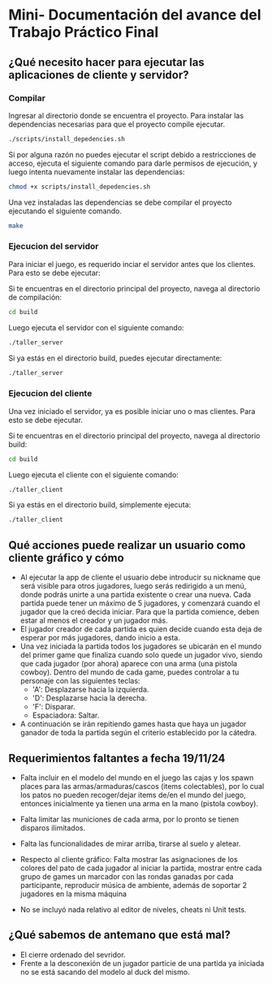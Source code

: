 # Mini- Documentación del avance del Trabajo Práctico Final
## ¿Qué necesito hacer para ejecutar las aplicaciones de cliente y servidor? 

### Compilar
Ingresar al directorio donde se encuentra el proyecto.
Para instalar las dependencias necesarias para que el proyecto compile ejecutar.
````bash
./scripts/install_depedencies.sh
````

Si por alguna razón no puedes ejecutar el script debido a restricciones de acceso, ejecuta el siguiente comando para darle permisos de ejecución, y luego intenta nuevamente instalar las dependencias:
````bash
chmod +x scripts/install_depedencies.sh
````

Una vez instaladas las dependencias se debe compilar el proyecto ejecutando el siguiente comando.
````bash
make
````

### Ejecucion del servidor
Para iniciar el juego, es requerido inciar el servidor antes que los clientes. Para esto se debe ejecutar:

Si te encuentras en el directorio principal del proyecto, navega al directorio de compilación:
````bash
cd build
````
Luego ejecuta el servidor con el siguiente comando:
````bash
./taller_server
````

Si ya estás en el directorio build, puedes ejecutar directamente:
````bash
./taller_server
````

### Ejecucion del cliente
Una vez iniciado el servidor, ya es posible iniciar uno o mas clientes. Para esto se debe ejecutar.

Si te encuentras en el directorio principal del proyecto, navega al directorio build:
````bash
cd build
````
Luego ejecuta el cliente con el siguiente comando:
````bash
./taller_client
````

Si ya estás en el directorio build, simplemente ejecuta:
````bash
./taller_client
````

## Qué acciones puede realizar un usuario como cliente gráfico y cómo
* Al ejecutar la app de cliente el usuario debe introducir su nickname que será visible para otros jugadores, luego serás redirigido a un menú, donde podrás unirte a una partida existente o crear una nueva. Cada partida puede tener un máximo de 5 jugadores, y comenzará cuando el jugador que la creó decida iniciar. Para que la partida comience, deben estar al menos el creador y un jugador más.
* El jugador creador de cada partida es quien decide cuando esta deja de esperar por más jugadores, dando inicio a esta.
* Una vez iniciada la partida todos los jugadores se ubicarán en el mundo del primer game que finaliza cuando solo quede un jugador vivo, siendo que cada jugador (por ahora) aparece con una arma (una pistola cowboy). Dentro del mundo de cada game, puedes controlar a tu personaje con las siguientes teclas:
  * 'A': Desplazarse hacia la izquierda.
  * 'D': Desplazarse hacia la derecha.
  * 'F': Disparar.
  * Espaciadora: Saltar.
* A continuación se irán repitiendo games hasta que haya un jugador ganador de toda la partida según el criterio establecido por la cátedra.

## Requerimientos faltantes  a fecha 19/11/24

* Falta incluir en el modelo del mundo en el juego las cajas y los spawn places para las armas/armaduras/cascos (items colectables), por lo cual los patos no pueden recoger/dejar items de/en el mundo del juego, entonces inicialmente ya tienen una arma en la mano (pistola cowboy).
* Falta limitar las municiones de cada arma, por lo pronto se tienen disparos ilimitados.
* Falta las funcionalidades de mirar arriba, tirarse al suelo y aletear. 

* Respecto al cliente gráfico: Falta mostrar las asignaciones de los colores del pato de cada jugador al iniciar la partida, mostrar entre cada grupo de games un marcador con las rondas ganadas por cada participante, reproducir música de ambiente, además de soportar 2 jugadores en la misma máquina

* No se incluyó nada relativo al editor de niveles, cheats ni Unit tests.

## ¿Qué sabemos de antemano que está mal?
* El cierre ordenado del sevridor.
* Frente a la desconexión de un jugador partície de una partida ya iniciada no se está sacando del modelo al duck del mismo.
